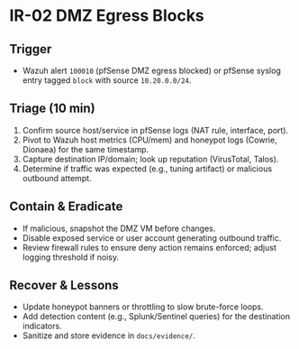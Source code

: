 # IR-02 DMZ Egress Blocks

## Trigger

- Wazuh alert `100010` (pfSense DMZ egress blocked) or pfSense syslog entry tagged `block` with source `10.20.0.0/24`.

## Triage (10 min)

1. Confirm source host/service in pfSense logs (NAT rule, interface, port).
2. Pivot to Wazuh host metrics (CPU/mem) and honeypot logs (Cowrie, Dionaea) for the same timestamp.
3. Capture destination IP/domain; look up reputation (VirusTotal, Talos).
4. Determine if traffic was expected (e.g., tuning artifact) or malicious outbound attempt.

## Contain & Eradicate

- If malicious, snapshot the DMZ VM before changes.
- Disable exposed service or user account generating outbound traffic.
- Review firewall rules to ensure deny action remains enforced; adjust logging threshold if noisy.

## Recover & Lessons

- Update honeypot banners or throttling to slow brute-force loops.
- Add detection content (e.g., Splunk/Sentinel queries) for the destination indicators.
- Sanitize and store evidence in `docs/evidence/`.
